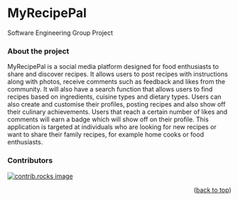 # MyRecipePal
Software Engineering Group Project


### About the project

MyRecipePal is a social media platform designed for food enthusiasts to share and discover recipes.
It allows users to post recipes with instructions along with photos, receive comments such as feedback and likes from the community. 
It will also have a search function that allows users to find recipes based on ingredients, cuisine types and dietary types. 
Users can also create and customise their profiles, posting recipes and also show off their culinary achievements. Users that reach a certain number of likes and comments will earn a badge which will show off on their profile. 
This application is targeted at individuals who are looking for new recipes or want to share their family recipes, for example home cooks or food enthusiasts. 



### Contributors

<a href="https://github.com/skourde/MyRecipePal/graphs/contributors">
  <img src="https://contrib.rocks/image?repo=skourde/MyRecipePal" alt="contrib.rocks image" />
</a>

<p align="right">(<a href="#readme-top">back to top</a>)</p>
